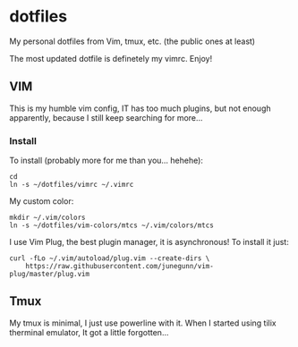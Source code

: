 # dotfiles

My personal dotfiles from Vim, tmux, etc. (the public ones at least) 

The most updated dotfile is definetely my vimrc. Enjoy!

## VIM

This is my humble vim config, IT has too much plugins, but not enough apparently, because I still keep searching for more...

### Install

To install (probably more for me than you... hehehe):

```
cd
ln -s ~/dotfiles/vimrc ~/.vimrc
```

My custom color:

```
mkdir ~/.vim/colors
ln -s ~/dotfiles/vim-colors/mtcs ~/.vim/colors/mtcs
```

I use Vim Plug, the best plugin manager, it is asynchronous! To install it just:

```
curl -fLo ~/.vim/autoload/plug.vim --create-dirs \
    https://raw.githubusercontent.com/junegunn/vim-plug/master/plug.vim
```

## Tmux

My tmux is minimal, I just use powerline with it. When I started using tilix therminal emulator, It got a little forgotten...
